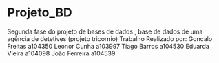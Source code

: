 # Projeto_BD
Segunda fase do projeto de bases de dados , base de dados de uma agência de detetives (projeto tricornio)
Trabalho Realizado por: 
Gonçalo Freitas a104350
Leonor Cunha a103997
Tiago Barros a104530
Eduarda Vieira a104098
João Ferreira a104539
